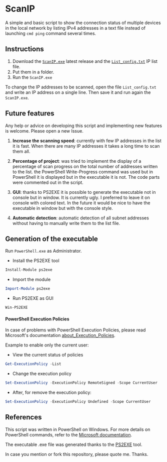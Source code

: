 # ScanIP

A simple and basic script to show the connection status of multiple devices in the local network by listing IPv4 addresses in a text file instead of launching `cmd ping` command several times.





## Instructions

1. Download the [`ScanIP.exe`](https://github.com/0ern/ScanIP/releases/) latest release and the [`List_config.txt`](https://github.com/0ern/ScanIP/blob/main/List_config.txt) IP list file.
2. Put them in a folder.
3. Run the `ScanIP.exe`

To change the IP addresses to be scanned, open the file `List_config.txt` and write an IP address on a single line. Then save it and run again the `ScanIP.exe`.






## Future features

Any help or advice on developing this script and implementing new features is welcome. Please open a new Issue.

1. **Increase the scanning speed**: currently with few IP addresses in the list it is fast. When there are many IP addresses it takes a long time to scan them all.

2. **Percentage of project**: was tried to implement the display of a percentage of scan progress on the total number of addresses written to the list. the PowerShell Write-Progress command was used but in PowerShell it is displayed but in the executable it is not.
The code parts were commented out in the script.

3. **GUI**: thanks to PS2EXE it is possible to generate the executable not in console but in window. It is currently ugly. I preferred to leave it on console with colored text. In the future it would be nice to have the executable in window but with the console style.

4. **Automatic detection**: automatic detection of all subnet addresses without having to manually write them to the list file.






## Generation of the executable

Run `PowerShell.exe` as Administrator.

- Install the PS2EXE tool
```powershell
Install-Module ps2exe
```

- Import the module
```powershell
Import-Module ps2exe
```

- Run PS2EXE as GUI
```powershell
Win-PS2EXE
```






#### PowerShell Execution Policies

In case of problems with PowerShell Execution Policies, please read Microsoft's documentation [about_Execution_Policies](https://learn.microsoft.com/en-gb/powershell/module/microsoft.powershell.core/about/about_execution_policies).

Example to enable only the current user:

- View the current status of policies
```powershell
Get-ExecutionPolicy -List
```
- Change the execution policy
```powershell
Set-ExecutionPolicy -ExecutionPolicy RemoteSigned -Scope CurrentUser
```

- After, for remove the execution policy:
```powershell
Set-ExecutionPolicy -ExecutionPolicy Undefined -Scope CurrentUser
```






## References

This script was written in PowerShell on Windows. For more details on PowerShell commands, refer to the [Microsoft documentation](https://learn.microsoft.com/en-us/powershell/module/microsoft.powershell.utility). 

The executable .exe file was generated thanks to the [PS2EXE](https://github.com/MScholtes/PS2EXE) tool.

In case you mention or fork this repository, please quote me. Thanks.
